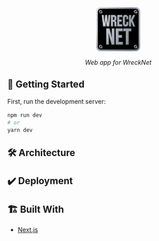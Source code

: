 <div align="center">
    <a href="https://www.wrecknet.com.au/">
    <img src="./public/wrecknet-logo.png" alt="" height="100"/>
  </a>
    <p>
      <i>Web app for WreckNet</i>
    </p>
</div>

## 🏁 Getting Started

First, run the development server:

```bash
npm run dev
# or
yarn dev
```

## 🛠️ Architecture

## ✔️ Deployment

## 🏗️ Built With

- [Next.js](https://nextjs.org/)